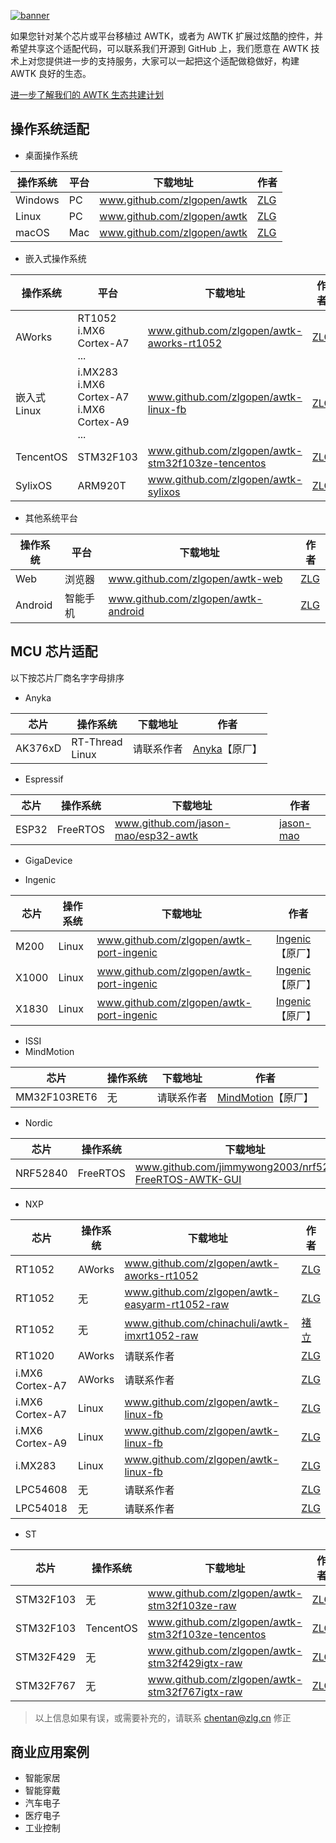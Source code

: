 [![banner](images/awtk_ecology_banner.jpg)](awtk_ecology_intro.md)

如果您针对某个芯片或平台移植过 AWTK，或者为 AWTK 扩展过炫酷的控件，并希望共享这个适配代码，可以联系我们开源到 GitHub 上，我们愿意在 AWTK 技术上对您提供进一步的支持服务，大家可以一起把这个适配做稳做好，构建 AWTK 良好的生态。

[进一步了解我们的 AWTK 生态共建计划](awtk_ecology_intro.md)



## 操作系统适配

- 桌面操作系统

| 操作系统 | 平台 | 下载地址                    | 作者              |
| -------- | ---- | --------------------------- | ----------------- |
| Windows  | PC   | www.github.com/zlgopen/awtk | [ZLG](www.zlg.cn) |
| Linux    | PC   | www.github.com/zlgopen/awtk | [ZLG](www.zlg.cn) |
| macOS    | Mac  | www.github.com/zlgopen/awtk | [ZLG](www.zlg.cn) |

- 嵌入式操作系统

| 操作系统     | 平台                                                    | 下载地址                                          | 作者              |
| ------------ | ------------------------------------------------------- | ------------------------------------------------- | ----------------- |
| AWorks       | RT1052<br/>i.MX6 Cortex-A7<br/>...                      | www.github.com/zlgopen/awtk-aworks-rt1052         | [ZLG](www.zlg.cn) |
| 嵌入式 Linux | i.MX283<br/>i.MX6 Cortex-A7<br/>i.MX6 Cortex-A9<br/>... | www.github.com/zlgopen/awtk-linux-fb              | [ZLG](www.zlg.cn) |
| TencentOS    | STM32F103                                               | www.github.com/zlgopen/awtk-stm32f103ze-tencentos | [ZLG](www.zlg.cn) |
| SylixOS      | ARM920T                                                 | www.github.com/zlgopen/awtk-sylixos               | [ZLG](www.zlg.cn) |

- 其他系统平台

| 操作系统 | 平台     | 下载地址                            | 作者              |
| -------- | -------- | ----------------------------------- | ----------------- |
| Web      | 浏览器   | www.github.com/zlgopen/awtk-web     | [ZLG](www.zlg.cn) |
| Android  | 智能手机 | www.github.com/zlgopen/awtk-android | [ZLG](www.zlg.cn) |




## MCU 芯片适配

以下按芯片厂商名字字母排序

- Anyka

| 芯片    | 操作系统            | 下载地址   | 作者                           |
| ------- | ------------------- | ---------- | ------------------------------ |
| AK376xD | RT-Thread<br/>Linux | 请联系作者 | [Anyka](www.anyka.com)【原厂】 |

- Espressif

| 芯片  | 操作系统 | 下载地址                            | 作者                                      |
| ----- | -------- | ----------------------------------- | ----------------------------------------- |
| ESP32 | FreeRTOS | www.github.com/jason-mao/esp32-awtk | [jason-mao](https://github.com/jason-mao) |

- GigaDevice

- Ingenic

| 芯片  | 操作系统 | 下载地址                                 | 作者                                  |
| ----- | -------- | ---------------------------------------- | ------------------------------------- |
| M200  | Linux    | www.github.com/zlgopen/awtk-port-ingenic | [Ingenic](www.ingenic.com.cn)【原厂】 |
| X1000 | Linux    | www.github.com/zlgopen/awtk-port-ingenic | [Ingenic](www.ingenic.com.cn)【原厂】 |
| X1830 | Linux    | www.github.com/zlgopen/awtk-port-ingenic | [Ingenic](www.ingenic.com.cn)【原厂】 |

- ISSI
- MindMotion

| 芯片         | 操作系统 | 下载地址   | 作者                                        |
| ------------ | -------- | ---------- | ------------------------------------------- |
| MM32F103RET6 | 无       | 请联系作者 | [MindMotion](www.mindmotion.com.cn)【原厂】 |

- Nordic

| 芯片     | 操作系统 | 下载地址                                                | 作者                                          |
| -------- | -------- | ------------------------------------------------------- | --------------------------------------------- |
| NRF52840 | FreeRTOS | www.github.com/jimmywong2003/nrf52840-FreeRTOS-AWTK-GUI | [jimmywong2003](www.github.com/jimmywong2003) |

- NXP

| 芯片            | 操作系统 | 下载地址                                       | 作者                              |
| --------------- | -------- | ---------------------------------------------- | --------------------------------- |
| RT1052          | AWorks   | www.github.com/zlgopen/awtk-aworks-rt1052      | [ZLG](www.zlg.cn)                 |
| RT1052          | 无       | www.github.com/zlgopen/awtk-easyarm-rt1052-raw | [ZLG](www.zlg.cn)                 |
| RT1052          | 无       | www.github.com/chinachuli/awtk-imxrt1052-raw   | [褚立](www.github.com/chinachuli) |
| RT1020          | AWorks   | 请联系作者                                     | [ZLG](www.zlg.cn)                 |
| i.MX6 Cortex-A7 | AWorks   | 请联系作者                                     | [ZLG](www.zlg.cn)                 |
| i.MX6 Cortex-A7 | Linux    | www.github.com/zlgopen/awtk-linux-fb           | [ZLG](www.zlg.cn)                 |
| i.MX6 Cortex-A9 | Linux    | www.github.com/zlgopen/awtk-linux-fb           | [ZLG](www.zlg.cn)                 |
| i.MX283         | Linux    | www.github.com/zlgopen/awtk-linux-fb           | [ZLG](www.zlg.cn)                 |
| LPC54608        | 无       | 请联系作者                                     | [ZLG](www.zlg.cn)                 |
| LPC54018        | 无       | 请联系作者                                     | [ZLG](www.zlg.cn)                 |

- ST

| 芯片      | 操作系统  | 下载地址                                          | 作者              |
| --------- | --------- | ------------------------------------------------- | ----------------- |
| STM32F103 | 无        | www.github.com/zlgopen/awtk-stm32f103ze-raw       | [ZLG](www.zlg.cn) |
| STM32F103 | TencentOS | www.github.com/zlgopen/awtk-stm32f103ze-tencentos | [ZLG](www.zlg.cn) |
| STM32F429 | 无        | www.github.com/zlgopen/awtk-stm32f429igtx-raw     | [ZLG](www.zlg.cn) |
| STM32F767 | 无        | www.github.com/zlgopen/awtk-stm32f767igtx-raw     | [ZLG](www.zlg.cn) |

> 以上信息如果有误，或需要补充的，请联系 chentan@zlg.cn 修正
>



## 商业应用案例

- 智能家居
- 智能穿戴
- 汽车电子
- 医疗电子
- 工业控制